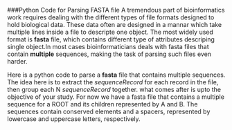 ###Python Code for Parsing FASTA file
A tremendous part of bioinformatics work requires dealing with the different types of file formats designed to
hold biological data. These data often are designed in a mannar which take multiple lines inside a file to descripte one object.
The most widely used format is **fasta** file, which contains different type of attributes descriping single object.In most cases bioinformaticians deals with fasta files that contain **multiple** sequences, making the task of parsing such files even harder.

Here is a python code to parse a **fasta** file that contains multiple sequences. The idea here is to extract the *sequenceRecord* for each record in the file, then group each N *sequenceRecord* together. what comes after is upto the objective of your study. For now we have a fasta file that contains a multiple sequence for a ROOT and its children represented by A and B. The sequences contain conserved elements and a spacers, represented by lowercase and uppercase letters, respectively.

